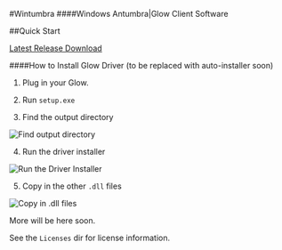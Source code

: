 #Wintumbra
####Windows Antumbra|Glow Client Software

##Quick Start

[Latest Release Download]()

####How to Install Glow Driver (to be replaced with auto-installer soon)

1) Plug in your Glow.

2) Run `setup.exe`

3) Find the output directory

![Find output directory](https://raw.githubusercontent.com/TeamAntumbra/wintumbra/master/Screenshots/find.png)

4) Run the driver installer

![Run the Driver Installer](https://raw.githubusercontent.com/TeamAntumbra/wintumbra/master/Screenshots/run.png)

5) Copy in the other `.dll` files

![Copy in .dll files](https://raw.githubusercontent.com/TeamAntumbra/wintumbra/master/Screenshots/copyIn.png)


More will be here soon.

See the `Licenses` dir for license information.

